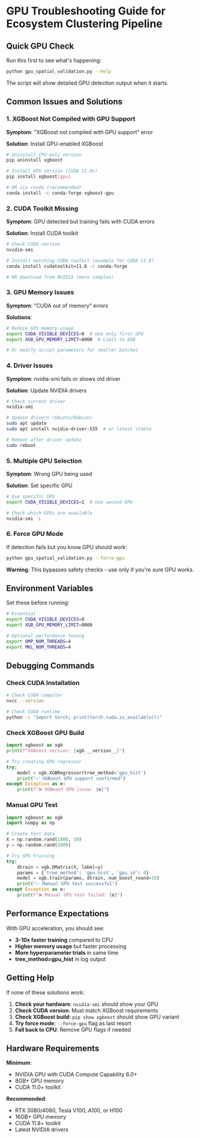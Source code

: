 # GPU Troubleshooting Guide for Ecosystem Clustering Pipeline

## Quick GPU Check

Run this first to see what's happening:

```bash
python gpu_spatial_validation.py --help
```

The script will show detailed GPU detection output when it starts.

## Common Issues and Solutions

### 1. XGBoost Not Compiled with GPU Support

**Symptom**: "XGBoost not compiled with GPU support" error

**Solution**: Install GPU-enabled XGBoost

```bash
# Uninstall CPU-only version
pip uninstall xgboost

# Install GPU version (CUDA 11.8+)
pip install xgboost[gpu]

# OR via conda (recommended)
conda install -c conda-forge xgboost-gpu
```

### 2. CUDA Toolkit Missing

**Symptom**: GPU detected but training fails with CUDA errors

**Solution**: Install CUDA toolkit

```bash
# Check CUDA version
nvidia-smi

# Install matching CUDA toolkit (example for CUDA 11.8)
conda install cudatoolkit=11.8 -c conda-forge

# OR download from NVIDIA (more complex)
```

### 3. GPU Memory Issues

**Symptom**: "CUDA out of memory" errors

**Solutions**:

```bash
# Reduce GPU memory usage
export CUDA_VISIBLE_DEVICES=0  # Use only first GPU
export XGB_GPU_MEMORY_LIMIT=8000  # Limit to 8GB

# Or modify script parameters for smaller batches
```

### 4. Driver Issues

**Symptom**: nvidia-smi fails or shows old driver

**Solution**: Update NVIDIA drivers

```bash
# Check current driver
nvidia-smi

# Update drivers (Ubuntu/Debian)
sudo apt update
sudo apt install nvidia-driver-535  # or latest stable

# Reboot after driver update
sudo reboot
```

### 5. Multiple GPU Selection

**Symptom**: Wrong GPU being used

**Solution**: Set specific GPU

```bash
# Use specific GPU
export CUDA_VISIBLE_DEVICES=1  # Use second GPU

# Check which GPUs are available
nvidia-smi -L
```

### 6. Force GPU Mode

If detection fails but you know GPU should work:

```bash
python gpu_spatial_validation.py --force-gpu
```

**Warning**: This bypasses safety checks - use only if you're sure GPU works.

## Environment Variables

Set these before running:

```bash
# Essential
export CUDA_VISIBLE_DEVICES=0
export XGB_GPU_MEMORY_LIMIT=8000

# Optional performance tuning
export OMP_NUM_THREADS=4
export MKL_NUM_THREADS=4
```

## Debugging Commands

### Check CUDA Installation

```bash
# Check CUDA compiler
nvcc --version

# Check CUDA runtime
python -c "import torch; print(torch.cuda.is_available())"
```

### Check XGBoost GPU Build

```python
import xgboost as xgb
print(f"XGBoost version: {xgb.__version__}")

# Try creating GPU regressor
try:
    model = xgb.XGBRegressor(tree_method='gpu_hist')
    print("✅ XGBoost GPU support confirmed")
except Exception as e:
    print(f"❌ XGBoost GPU issue: {e}")
```

### Manual GPU Test

```python
import xgboost as xgb
import numpy as np

# Create test data
X = np.random.rand(1000, 10)
y = np.random.rand(1000)

# Try GPU training
try:
    dtrain = xgb.DMatrix(X, label=y)
    params = {'tree_method': 'gpu_hist', 'gpu_id': 0}
    model = xgb.train(params, dtrain, num_boost_round=10)
    print("✅ Manual GPU test successful")
except Exception as e:
    print(f"❌ Manual GPU test failed: {e}")
```

## Performance Expectations

With GPU acceleration, you should see:

- **3-10x faster training** compared to CPU
- **Higher memory usage** but faster processing
- **More hyperparameter trials** in same time
- **tree_method=gpu_hist** in log output

## Getting Help

If none of these solutions work:

1. **Check your hardware**: `nvidia-smi` should show your GPU
2. **Check CUDA version**: Must match XGBoost requirements
3. **Check XGBoost build**: `pip show xgboost` should show GPU variant
4. **Try force mode**: `--force-gpu` flag as last resort
5. **Fall back to CPU**: Remove GPU flags if needed

## Hardware Requirements

**Minimum**:

- NVIDIA GPU with CUDA Compute Capability 6.0+
- 8GB+ GPU memory
- CUDA 11.0+ toolkit

**Recommended**:

- RTX 3080/4080, Tesla V100, A100, or H100
- 16GB+ GPU memory  
- CUDA 11.8+ toolkit
- Latest NVIDIA drivers
